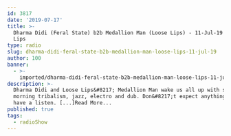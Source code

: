```yaml
---
id: 3817
date: '2019-07-17'
title: >-
  Dharma Didi (Feral State) b2b Medallion Man (Loose Lips) - 11-Jul-19 - Loose
  Lips
type: radio
slug: dharma-didi-feral-state-b2b-medallion-man-loose-lips-11-jul-19
author: 100
banner:
  - >-
    imported/dharma-didi-feral-state-b2b-medallion-man-loose-lips-11-jul-19/image3817.jpeg
description: >-
  Dharma Didi and Loose Lips&#8217; Medallion Man wake us all up with some early
  morning tribalism, jazz, electro and dub. Don&#8217;t expect anything, just
  have a listen. [...]Read More...
published: true
tags:
  - radioShow
---
```

